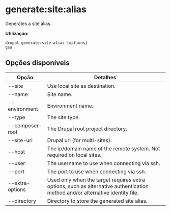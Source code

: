 # generate:site:alias
Generates a site alias.

**Utilização:**
```
drupal generate:site:alias [options]
gsa
```

## Opções disponíveis
Opção | Detalhes
-------|-------------
--site | Use local site as destination.
--name | Site name.
--environment | Environment name.
--type | The site type.
--composer-root | The Drupal root project directory.
--site-uri | Drupal uri (for multi-sites).
--host | The ip/domain name of the remote system. Not required on local sites.
--user | The username to use when connecting via ssh.
--port | The port to use when connecting via ssh.
--extra-options | Used only when the target requires extra options, such as alternative authentication method and/or alternative identity file.
--directory | Directory to store the generated site alias.
